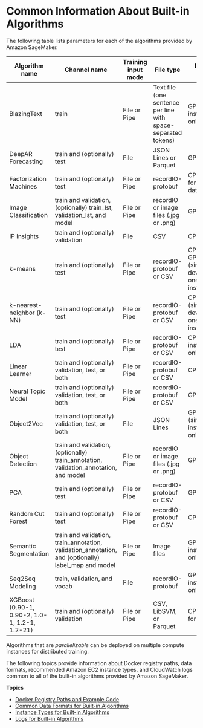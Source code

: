 # Common Information About Built\-in Algorithms<a name="common-info-all-im-models"></a>

The following table lists parameters for each of the algorithms provided by Amazon SageMaker\.


| Algorithm name | Channel name | Training input mode | File type | Instance class | Parallelizable | 
| --- | --- | --- | --- | --- | --- | 
| BlazingText | train | File or Pipe | Text file \(one sentence per line with space\-separated tokens\)  | GPU \(single instance only\) or CPU | No | 
| DeepAR Forecasting | train and \(optionally\) test | File | JSON Lines or Parquet | GPU or CPU | Yes | 
| Factorization Machines | train and \(optionally\) test | File or Pipe | recordIO\-protobuf | CPU \(GPU for dense data\) | Yes | 
| Image Classification | train and validation, \(optionally\) train\_lst, validation\_lst, and model | File or Pipe | recordIO or image files \(\.jpg or \.png\)  | GPU | Yes | 
| IP Insights | train and \(optionally\) validation | File | CSV | CPU or GPU | Yes | 
| k\-means  | train and \(optionally\) test | File or Pipe | recordIO\-protobuf or CSV | CPU or GPUCommon \(single GPU device on one or more instances\) | No | 
| k\-nearest\-neighbor \(k\-NN\) | train and \(optionally\) test | File or Pipe | recordIO\-protobuf or CSV | CPU or GPU \(single GPU device on one or more instances\) | Yes | 
|  LDA  | train and \(optionally\) test | File or Pipe | recordIO\-protobuf or CSV | CPU \(single instance only\) | No | 
| Linear Learner | train and \(optionally\) validation, test, or both | File or Pipe | recordIO\-protobuf or CSV | CPU or GPU | Yes | 
| Neural Topic Model | train and \(optionally\) validation, test, or both | File or Pipe | recordIO\-protobuf or CSV | GPU or CPU | Yes | 
| Object2Vec | train and \(optionally\) validation, test, or both | File | JSON Lines  | GPU or CPU \(single instance only\) | No | 
| Object Detection | train and validation, \(optionally\) train\_annotation, validation\_annotation, and model | File or Pipe | recordIO or image files \(\.jpg or \.png\)  | GPU | Yes | 
| PCA | train and \(optionally\) test | File or Pipe | recordIO\-protobuf or CSV | GPU or CPU | Yes | 
| Random Cut Forest | train and \(optionally\) test | File or Pipe | recordIO\-protobuf or CSV | CPU | Yes | 
| Semantic Segmentation | train and validation, train\_annotation, validation\_annotation, and \(optionally\) label\_map and model | File or Pipe | Image files | GPU \(single instance only\) | No | 
|  Seq2Seq Modeling  | train, validation, and vocab | File | recordIO\-protobuf | GPU \(single instance only\) | No | 
| XGBoost \(0\.90\-1, 0\.90\-2, 1\.0\-1, 1\.2\-1, 1\.2\-21\) | train and \(optionally\) validation | File or Pipe | CSV, LibSVM, or Parquet | CPU \(or GPU for 1\.2\-1\) | Yes | 

Algorithms that are *parallelizable* can be deployed on multiple compute instances for distributed training\.

The following topics provide information about Docker registry paths, data formats, recommended Amazon EC2 instance types, and CloudWatch logs common to all of the built\-in algorithms provided by Amazon SageMaker\.

**Topics**
+ [Docker Registry Paths and Example Code](sagemaker-algo-docker-registry-paths.md)
+ [Common Data Formats for Built\-in Algorithms](sagemaker-algo-common-data-formats.md)
+ [Instance Types for Built\-in Algorithms](cmn-info-instance-types.md)
+ [Logs for Built\-in Algorithms](common-info-all-sagemaker-models-logs.md)
